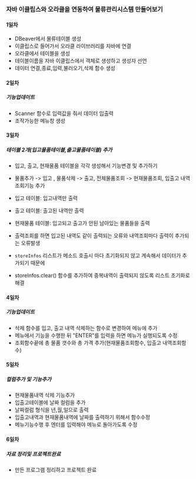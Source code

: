 ### 자바 이클립스와 오라클을 연동하여 물류관리시스템 만들어보기

#### 1일차
- DBeaver에서 물류테이블 생성
- 이클립스로 들어가서 오라클 라이브러리를 자바에 연결
- 오라클에서 테이블을 생성
- 테이블이름을 자바 이클립스에서 객체로 생성하고 생성자 선언
- 데이터 연결,종료,입력,불러오기,삭제 함수 생성

#### 2일차
##### 기능업데이트
- Scanner 함수로 입력값을 줘서 데이터 입출력
- 조작가능한 메뉴창 생성

#### 3일차 
##### 테이블 2개(입고물품테이블,출고물품테이블) 추가
- 입고, 출고, 현재물품 테이블을 각각 생성해서 기능변경 및 추가하기
- 물품추가 -> 입고 , 물품삭제 -> 출고, 전체물품조회 -> 현재물품조회, 입출고 내역조회기능 추가 
- 입고 테이블: 입고내역만 출력 
- 출고 테이블: 출고된 내역만 출력 
- 현재물품 테이블: 입고되고 출고가 안된 남아있는 물품들을 출력

- 출력조회를 하면 입고된 내역도 같이 출력되는 오류와 내역조회마다 출력이 추가되는 오류발생
- `storeInfos` 리스트가 메소드 호출시 마다 초기화되지 않고 계속해서 데이터가 추가되기 때문에 
- storeInfos.clear() 함수를 추가하여 중복내역이 출력되지 않도록 리스트 초기화로 해결

#### 4일차 
##### 기능업데이트
- 삭제 함수를 입고, 출고 내역 삭제하는 함수로 변경하여 메뉴에 추가
- 메뉴에서 기능을 수행한 뒤 "ENTER"를 입력을 하면 메뉴가 실행되도록 수정 
- 조회함수끝에 총 물품 갯수와 총 가격 추가(현재물품조회함수, 입출고 내역조회함수)

#### 5일차
##### 컬럼추가 및 기능추가
- 현재물품내역 삭제 기능추가
- 입출고테이블에 날짜 컬럼을 추가
- 날짜컬럼 형식을 년,월,일으로 출력
- 입출고내역과 현재물품내역에 날짜를 출력하기 위해서 함수수정
- 메뉴기능수행 후 엔터를 입력해야 메뉴로 돌아가도록 수정

#### 6일차
##### 자료 정리및 프로젝트완료
- 만든 프로그램 정리하고 프로젝트 완료